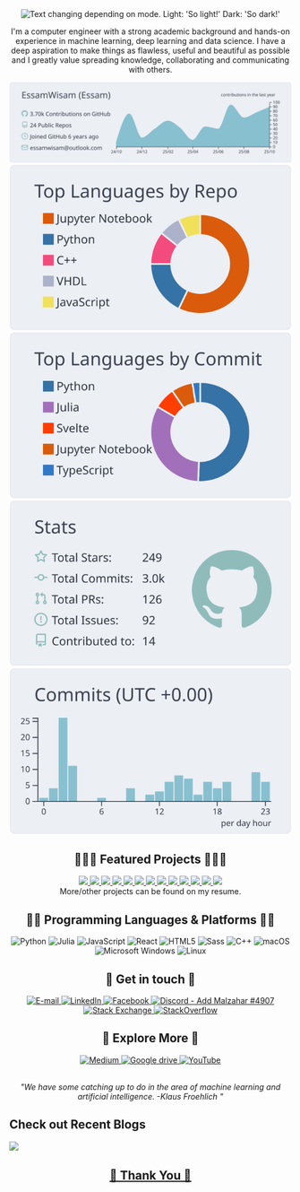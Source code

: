 <div align='center'>
  
<picture>
<img alt="Text changing depending on mode. Light: 'So light!' Dark: 'So dark!'" src="https://capsule-render.vercel.app/api?type=waving&height=200&text=Hello,%20I'm%20Essam!&fontAlign=40&fontAlignY=40&color=0:0F0FF0,100:d823a8&fontColor=ffffff">
</picture>

  </div>
  <p align='center'> I'm a computer engineer with a strong academic background and hands-on experience in machine learning, deep learning and data science. I have a deep aspiration to make things as flawless, useful and beautiful as possible and I greatly value spreading knowledge, collaborating and communicating with others.
   </p>

<div align='center'>
  
  <picture>
  <source media="(prefers-color-scheme: dark)" srcset="https://raw.githubusercontent.com/EssamWisam/temp/master/profile-summary-card-output/github_dark/0-profile-details.svg">
  <img alt="Text changing depending on mode. Light: 'So light!' Dark: 'So dark!'" src="https://raw.githubusercontent.com/EssamWisam/temp/master/profile-summary-card-output/nord_bright/0-profile-details.svg">
</picture>

  <picture>
  <source media="(prefers-color-scheme: dark)" srcset="https://raw.githubusercontent.com/EssamWisam/temp/master/profile-summary-card-output/github_dark/1-repos-per-language.svg">
  <img alt="Text changing depending on mode. Light: 'So light!' Dark: 'So dark!'" src="https://raw.githubusercontent.com/EssamWisam/temp/master/profile-summary-card-output/nord_bright/1-repos-per-language.svg">
</picture>

  <picture>
  <source media="(prefers-color-scheme: dark)" srcset="https://raw.githubusercontent.com/EssamWisam/temp/master/profile-summary-card-output/github_dark/2-most-commit-language.svg">
  <img alt="Text changing depending on mode. Light: 'So light!' Dark: 'So dark!'" src="https://raw.githubusercontent.com/EssamWisam/temp/master/profile-summary-card-output/nord_bright/2-most-commit-language.svg">
</picture>

  <picture>
  <source media="(prefers-color-scheme: dark)" srcset="https://raw.githubusercontent.com/EssamWisam/temp/master/profile-summary-card-output/github_dark/3-stats.svg">
  <img alt="Text changing depending on mode. Light: 'So light!' Dark: 'So dark!'" src="https://raw.githubusercontent.com/EssamWisam/temp/master/profile-summary-card-output/nord_bright/3-stats.svg">
</picture>

  <picture>
  <source media="(prefers-color-scheme: dark)" srcset="https://raw.githubusercontent.com/EssamWisam/temp/master/profile-summary-card-output/github_dark/4-productive-time.svg">
  <img alt="Text changing depending on mode. Light: 'So light!' Dark: 'So dark!'" src="https://raw.githubusercontent.com/EssamWisam/temp/master/profile-summary-card-output/nord_bright/4-productive-time.svg">
</picture>

</div>


<div align='center'> 
  <h2> 👨🏻‍🔧 Featured Projects  👩🏻‍🔬</h2>
  <a href="https://github.com/JuliaAI/Imbalance.jl">
      <img height="180" src="https://i.imgur.com/L7imaTX.png"/>
  </a>
  <a href="https://github.com/TheBotiverse/Botiverse" >
      <img height="76" src="https://i.imgur.com/5Lje2Ji.png"/>
  </a>
  
  <a href="https://github.com/EssamWisam/MLPath" >
      <img height="76" src="https://i.imgur.com/x9O3BSy.png"/>
  </a>
  
  <a href="https://github.com/EssamWisam/Daily-Chronicle-ReactNative" >
      <img height="75" src="https://i.imgur.com/xKZ5KLe.png"/>
  </a>

  <a href="https://github.com/radwaahmed2132000/Auto-Grader" >
     <img height="75" src="https://i.imgur.com/AXwv4dB.png"/>
  </a>

  <a href="https://github.com/abdullahalshawafi/Mathemati_">
    <img height="110" src="https://i.imgur.com/SWpvlvh.png"/>
  </a>
    <a href="https://github.com/reem-atalah/Titanic-Dispute_Assembly" title="Can't play this on PS5 just yet.">
    <img height="110" src="https://i.imgur.com/5GVg7LP.png"/>
  </a>
    <a href="https://github.com/EssamWisam/Select-Asterisk">
  <img height="82" src="https://i.imgur.com/eGsRaBD.png"/>
  </a>
  <a href="https://github.com/SE-Project-CMP-Tumbler/SE-Project-CMP-Front-end">
    <img height="82" src="https://i.imgur.com/A83fqc9.png"/>
  </a>

  <a href="https://github.com/EssamWisam/Breaking-RSA-With-Math">
<img height="73" src="https://i.imgur.com/gMJew6v.png"/>

  </a>
    <a href="https://github.com/AhmadJamal01/Galaxy-Surfers">
<img height="73" src="https://i.imgur.com/lLAFzEM.png"/>
    </a>
      
  <a href="https://github.com/KeyTeachingKnowledge/Quizzery-React-Native">
    <img height="85" src="https://i.imgur.com/RuuYUrF.png"/>
  </a>
  <a href="https://github.com/CompetitionPortal-Developers/Solvee">
    <img height="85" src="https://i.imgur.com/uxFeriB.png"/>
  </a>
<br>
More/other projects can be found on my resume.
</div>

<div align='center'>
    <h2> 👨‍💻 Programming Languages & Platforms 👩‍💻 </h2>
      <img src="https://edent.github.io/SuperTinyIcons/images/svg/python.svg" width="50" title="Python" />
        <img src="https://edent.github.io/SuperTinyIcons/images/svg/julia.svg" width="50" title="Julia" />
        <img src="https://edent.github.io/SuperTinyIcons/images/svg/javascript.svg" width="50" title="JavaScript" />
          <img src="https://edent.github.io/SuperTinyIcons/images/svg/react.svg" width="50" title="React" />
        <img src="https://edent.github.io/SuperTinyIcons/images/svg/html5.svg" width="50" title="HTML5" />
  <img src="https://edent.github.io/SuperTinyIcons/images/svg/sass.svg" width="50" title="Sass" />
  <img src="https://edent.github.io/SuperTinyIcons/images/svg/cplusplus.svg" width="50" title="C++"/>


<img src="https://edent.github.io/SuperTinyIcons/images/svg/macos.svg" width="50" title="macOS"/>
<img src="https://edent.github.io/SuperTinyIcons/images/svg/windows.svg" width="50" title="Microsoft Windows" />
<img src="https://edent.github.io/SuperTinyIcons/images/svg/linux.svg" width="50" title="Linux" />
</div>


  <div align='center'>
   <h2> 💬 Get in touch 💬 </h2>
  <a href="mailto: essamwisam@outlook.com"> 
  <img src="https://edent.github.io/SuperTinyIcons/images/svg/email.svg" width="50" title="E-mail" />
  </a>
    <a href="https://www.linkedin.com/in/essamwisam/"> 
  <img src="https://edent.github.io/SuperTinyIcons/images/svg/linkedin.svg" width="50" title="LinkedIn" />
        </a>
    <a href="https://www.facebook.com/EssamWsam/"> 
  <img src="https://edent.github.io/SuperTinyIcons/images/svg/facebook.svg" width="50" title="Facebook" />
        </a>
      <a href=""> 
<img src="https://edent.github.io/SuperTinyIcons/images/svg/discord.svg" width="50" title="Discord - Add Malzahar #4907" />
          </a>
        <a href="https://stackexchange.com/users/11739301/malzahar"> 
<img src="https://edent.github.io/SuperTinyIcons/images/svg/stackexchange.svg" width="50" title="Stack Exchange" />
            </a>
         <a href="https://stackoverflow.com/users/13076747/essam"> 
 <img src="https://edent.github.io/SuperTinyIcons/images/svg/stackoverflow.svg" width="50" title="StackOverflow" />
             </a>
  </div>

<div align='center'>
   <h2> 🌌 Explore More 🌌 </h2>
  
  <a href="https://essamamin99.medium.com/">
   <img src="https://edent.github.io/SuperTinyIcons/images/svg/medium.svg" width="50" title="Medium" />
  </a>
  <a href="https://drive.google.com/drive/folders/1qnVLYeB8J3iT8yGGWpyhPE2nYT3nYQ15?usp=sharing">
<img src="https://edent.github.io/SuperTinyIcons/images/svg/google_drive.svg" width="50" title="Google drive" />
  </a>
  <a href="https://www.youtube.com/channel/UCP9Lx4AHWhjFkewMT3zrRpA">
<img src="https://edent.github.io/SuperTinyIcons/images/svg/youtube.svg" width="50" title="YouTube" />
  </a>


  </div>
<br>
<p align='center'><i > "We have some catching up to do in the area of machine learning and artificial intelligence. -Klaus Froehlich
" </i></p>
  
 ## Check out Recent Blogs
  
 <a target="_blank" href="https://medium.com/me/stories/public"><img width='1000px' src="https://github-readme-medium-recent-article.vercel.app/medium/@essamwissam/0" > 
 

  
  <div align='center'>
   <h2> 💖 Thank You 💖 </h2>

  </div>



